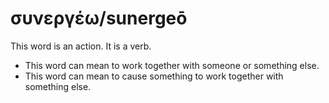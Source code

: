 # συνεργέω/sunergeō
This word is an action. It is a verb.

* This word can mean to work together with someone or something else.
* This word can mean to cause something to work together with something else.
